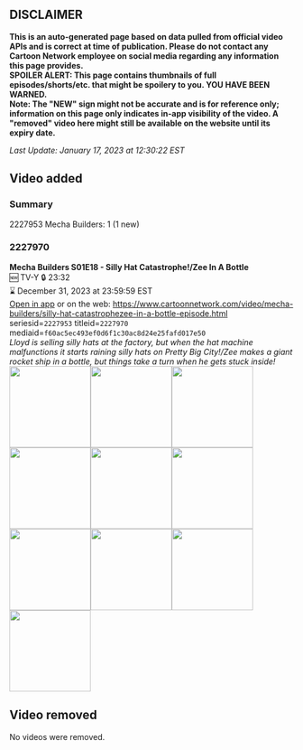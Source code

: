 ## DISCLAIMER
**This is an auto-generated page based on data pulled from official video APIs and is correct at time of publication. Please do not contact any Cartoon Network employee on social media regarding any information this page provides.**  
**SPOILER ALERT: This page contains thumbnails of full episodes/shorts/etc. that might be spoilery to you. YOU HAVE BEEN WARNED.**  
**Note: The "NEW" sign might not be accurate and is for reference only; information on this page only indicates in-app visibility of the video. A "removed" video here might still be available on the website until its expiry date.**  

_Last Update: January 17, 2023 at 12:30:22 EST_
## Video added
### Summary
2227953 Mecha Builders: 1 (1 new)  
### 2227970
**Mecha Builders S01E18 - Silly Hat Catastrophe!/Zee In A Bottle**  
🆕 TV-Y 🔒 23:32  
⌛ December 31, 2023 at 23:59:59 EST  
[Open in app](https://cnvideo.sercomkc.org/redirector.html?type=cnapp&seriesid=1000000000093702&titleid=2227970&mediaid=f60ac5ec493ef0d6f1c30ac8d24e25fafd017e50) or on the web: https://www.cartoonnetwork.com/video/mecha-builders/silly-hat-catastrophezee-in-a-bottle-episode.html  
seriesid=`2227953` titleid=`2227970` mediaid=`f60ac5ec493ef0d6f1c30ac8d24e25fafd017e50`  
_Lloyd is selling silly hats at the factory, but when the hat machine malfunctions it starts raining silly hats on Pretty Big City!/Zee makes a giant rocket ship in a bottle, but things take a turn when he gets stuck inside!_  
<a href="https://s3.amazonaws.com/cartoonorchestrator/2227970_001_1280x720.jpg"><img src="https://s3.amazonaws.com/cartoonorchestrator/2227970_001_640x360.jpg" height="144px" /></a><a href="https://s3.amazonaws.com/cartoonorchestrator/2227970_002_1280x720.jpg"><img src="https://s3.amazonaws.com/cartoonorchestrator/2227970_002_640x360.jpg" height="144px" /></a><a href="https://s3.amazonaws.com/cartoonorchestrator/2227970_003_1280x720.jpg"><img src="https://s3.amazonaws.com/cartoonorchestrator/2227970_003_640x360.jpg" height="144px" /></a><a href="https://s3.amazonaws.com/cartoonorchestrator/2227970_004_1280x720.jpg"><img src="https://s3.amazonaws.com/cartoonorchestrator/2227970_004_640x360.jpg" height="144px" /></a><a href="https://s3.amazonaws.com/cartoonorchestrator/2227970_005_1280x720.jpg"><img src="https://s3.amazonaws.com/cartoonorchestrator/2227970_005_640x360.jpg" height="144px" /></a><a href="https://s3.amazonaws.com/cartoonorchestrator/2227970_006_1280x720.jpg"><img src="https://s3.amazonaws.com/cartoonorchestrator/2227970_006_640x360.jpg" height="144px" /></a><a href="https://s3.amazonaws.com/cartoonorchestrator/2227970_007_1280x720.jpg"><img src="https://s3.amazonaws.com/cartoonorchestrator/2227970_007_640x360.jpg" height="144px" /></a><a href="https://s3.amazonaws.com/cartoonorchestrator/2227970_008_1280x720.jpg"><img src="https://s3.amazonaws.com/cartoonorchestrator/2227970_008_640x360.jpg" height="144px" /></a><a href="https://s3.amazonaws.com/cartoonorchestrator/2227970_009_1280x720.jpg"><img src="https://s3.amazonaws.com/cartoonorchestrator/2227970_009_640x360.jpg" height="144px" /></a><a href="https://s3.amazonaws.com/cartoonorchestrator/2227970_010_1280x720.jpg"><img src="https://s3.amazonaws.com/cartoonorchestrator/2227970_010_640x360.jpg" height="144px" /></a>
## Video removed
No videos were removed.  
